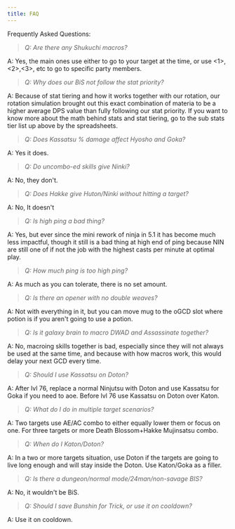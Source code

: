 ```yaml
---
title: FAQ
---
```

Frequently Asked Questions: 

> *Q: Are there any Shukuchi macros?*

A: Yes, the main ones use either <t> to go to your target at the time, or use <1>,<2>,<3>, etc to go to specific party members.

> *Q: Why does our BiS not follow the stat priority?*

A: Because of stat tiering and how it works together with our rotation, our rotation simulation brought out this exact combination of materia to be a higher average DPS value than fully following our stat priority. If you want to know more about the math behind stats and stat tiering, go to the sub stats tier list up above by the spreadsheets. 

> *Q: Does Kassatsu  % damage affect Hyosho and Goka?*

A: Yes it does.

> *Q: Do uncombo-ed skills give Ninki?*

A: No, they don't.

> *Q: Does Hakke give Huton/Ninki without hitting a target?*

A: No, It doesn't

> *Q: Is high ping a bad thing?*

A: Yes, but ever since the mini rework of ninja in 5.1 it has become much less impactful, though it still is a bad thing at high end of ping because NIN are still one of if not the job with the highest casts per minute at optimal play.

> *Q: How much ping is too high ping?*

A: As much as you can tolerate, there is no set amount.

> *Q: Is there an opener with no double weaves?*

A: Not with everything in it, but you can move mug to the oGCD slot where potion is if you aren't going to use a potion.

> *Q: Is it galaxy brain to macro DWAD and Assassinate together?*

A: No, macroing skills together is bad, especially since they will not always be used at the same time, and because with how macros work, this would delay your next GCD every time.

> *Q: Should I use Kassatsu on Doton?*

A: After lvl 76, replace a normal Ninjutsu with Doton and use Kassatsu for Goka if you need to aoe. Before lvl 76 use Kassatsu on Doton over Katon.

> *Q: What do I do in multiple target scenarios?*

A: Two targets use AE/AC combo to either equally lower them or focus on one.
For three targets or more Death Blossom+Hakke Mujinsatsu combo.

> *Q: When do I Katon/Doton?*

A: In a two or more targets situation, use Doton if the targets are going to live long enough and will stay inside the Doton. Use Katon/Goka as a filler.

> *Q: Is there a dungeon/normal mode/24man/non-savage BIS?*

A: No, it wouldn't be BiS.

> *Q: Should I save Bunshin for Trick, or use it on cooldown?*

A: Use it on cooldown.